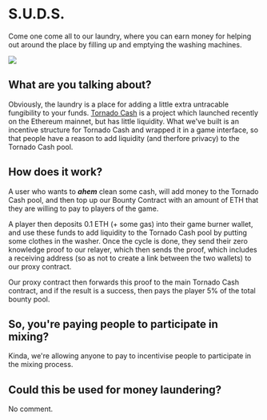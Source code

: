 # S.U.D.S.

Come one come all to our laundry, where you can earn money for helping out around the place by filling up and emptying the washing machines.

![](https://media.giphy.com/media/STa7Y8FmSdsT771VU1/giphy.gif)

## What are you talking about?

Obviously, the laundry is a place for adding a little extra untracable fungibility to your funds. [Tornado Cash](https://tornado.cash) is a project which launched recently on the Ethereum mainnet, but has little liquidity. What we've built is an incentive structure for Tornado Cash and wrapped it in a game interface, so that people have a reason to add liquidity (and therfore privacy) to the Tornado Cash pool.

## How does it work?

A user who wants to **_ahem_** clean some cash, will add money to the Tornado Cash pool, and then top up our Bounty Contract with an amount of ETH that they are willing to pay to players of the game.

A player then deposits 0.1 ETH (+ some gas) into their game burner wallet, and use these funds to add liquidity to the Tornado Cash pool by putting some clothes in the washer. Once the cycle is done, they send their zero knowledge proof to our relayer, which then sends the proof, which includes a receiving address (so as not to create a link between the two wallets) to our proxy contract.

Our proxy contract then forwards this proof to the main Tornado Cash contract, and if the result is a success, then pays the player 5% of the total bounty pool.

## So, you're paying people to participate in mixing?

Kinda, we're allowing anyone to pay to incentivise people to participate in the mixing process.

## Could this be used for money laundering?

No comment.
